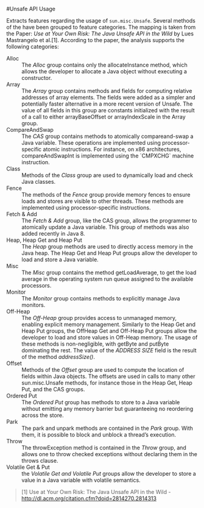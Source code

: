 #Unsafe API Usage

Extracts features regarding the usage of `sun.misc.Unsafe`.
Several methods of the have been grouped to feature categories. The mapping is taken from the Paper: 
*Use at Your Own Risk: The Java Unsafe API in the Wild* by Lues Mastrangelo et al.[1]. According to the
paper, the analysis supports the following categories:

<dl>
  <dt>Alloc</dt>
  <dd>The <i>Alloc</i> group contains only the allocateInstance
      method, which allows the developer to allocate a Java
      object without executing a constructor.</dd>
      
  <dt>Array</dt>
  <dd>The <i>Array</i> group contains methods and fields for computing
      relative addresses of array elements. The fields were
      added as a simpler and potentially faster alternative in a
      more recent version of Unsafe. The value of all fields in
      this group are constants initialized with the result of a call
      to either arrayBaseOffset or arrayIndexScale in the Array
      group.</dd>
  
  <dt>CompareAndSwap</dt>
  <dd>The <i>CAS</i> group contains methods to atomically compareand-swap
      a Java variable. These operations are implemented
      using processor-specific atomic instructions. For
      instance, on x86 architectures, compareAndSwapInt is
      implemented using the `CMPXCHG` machine instruction.</dd>
    
  <dt>Class</dt>
  <dd>Methods of the <i>Class</i> group are used to dynamically
      load and check Java classes.</dd>
      
  <dt>Fence</dt>
  <dd>The methods of the <i>Fence</i> group provide memory fences
      to ensure loads and stores are visible to other threads.
      These methods are implemented using processor-specific instructions.</dd>
      
  <dt>Fetch & Add</dt>
  <dd>The <i>Fetch & Add</i> group, like the CAS group, allows the
      programmer to atomically update a Java variable. This
      group of methods was also added recently in Java 8.</dd>
  
  <dt>Heap, Heap Get and Heap Put</dt>
  <dd>The <i>Heap</i> group methods are used to directly access
      memory in the Java heap. The Heap Get and Heap Put
      groups allow the developer to load and store a Java variable.</dd>
  
  <dt>Misc</dt>
  <dd>The <i>Misc</i> group contains the method getLoadAverage, to
      get the load average in the operating system run queue
      assigned to the available processors.</dd>
  
  <dt>Monitor</dt>
  <dd>The <i>Monitor</i> group contains methods to explicitly manage
      Java monitors.</dd>
  
  <dt>Off-Heap</dt>
  <dd>The <i>Off-Heap</i> group provides access to unmanaged
      memory, enabling explicit memory management. Similarly
      to the Heap Get and Heap Put groups, the OffHeap
      Get and Off-Heap Put groups allow the developer
      to load and store values in Off-Heap memory. The usage
      of these methods is non-negligible, with getByte
      and putByte dominating the rest. The value of the
      <i>ADDRESS SIZE</i> field is the result of the method <i>addressSize()</i>.</dd>
  
  <dt>Offset</dt>
  <dd>Methods of the <i>Offset</i> group are used to compute the location
      of fields within Java objects. The offsets are used
      in calls to many other sun.misc.Unsafe methods, for instance
      those in the Heap Get, Heap Put, and the CAS
      groups.</dd>
  
  <dt>Ordered Put</dt>
  <dd>The <i>Ordered Put</i> group has methods to store to a Java
      variable without emitting any memory barrier but guaranteeing
      no reordering across the store.</dd>
  
  <dt>Park</dt>
  <dd>The park and unpark methods are contained in the <i>Park</i>
      group. With them, it is possible to block and unblock a
      thread’s execution.</dd>
  
  <dt>Throw</dt>
  <dd>The throwException method is contained in the <i>Throw</i>
      group, and allows one to throw checked exceptions without
      declaring them in the throws clause.</dd>
  
  <dt>Volatile Get & Put</dt>
  <dd>the <i>Volatile Get and Volatile Put</i> groups allow
      the developer to store a value in a Java variable with
      volatile semantics.</dd>
</dl>

> [1] Use at Your Own Risk: The Java Unsafe API in the Wild - http://dl.acm.org/citation.cfm?doid=2814270.2814313